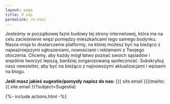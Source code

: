 ```yaml
---
layout: page
title: O nas
permalink: /o-nas/
---
```


<p>
Jesteśmy w początkowej fazie budowy tej strony internetowej, która ma na celu zacieśnienie więzi pomiędzy mieszkańcami tego samego budynku.
Nasza misja to dostarczenie platformy, na której możesz być na bieżąco z najważniejszymi ogłoszeniami, nowościami i reklamami z Twojego otoczenia.
Chcemy, aby każdy mógł łatwo poznać swoich sąsiadów i wspólnie tworzyć lepszą, bardziej zorganizowaną społeczność.
Subskrybuj nasz newsletter, aby być na bieżąco z najnowszymi aktualizacjami i wpisami na blogu.
</p>

 **Jeśli masz jakieś sugestie/pomysły napisz do nas:**
[{{ site.email }}](mailto:{{ site.email }}?subject=Sugestia)

<div>
    {%- include actions.html -%}
</div>
